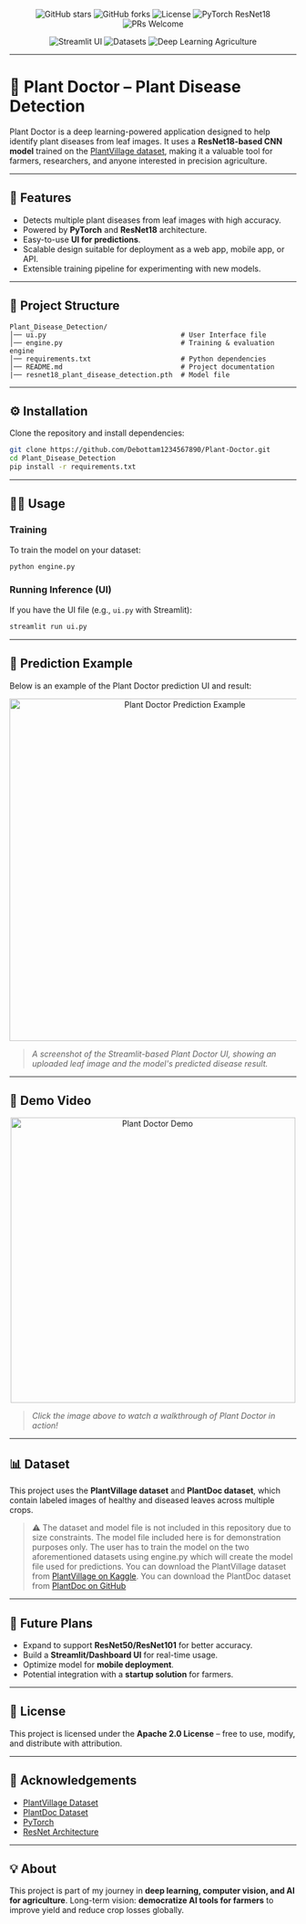 <p align="center">
  <img src="https://img.shields.io/github/stars/Debottam1234567890/Plant-Doctor?style=flat-square" alt="GitHub stars"/>
  <img src="https://img.shields.io/github/forks/Debottam1234567890/Plant-Doctor?style=flat-square" alt="GitHub forks"/>
  <img src="https://img.shields.io/github/license/Debottam1234567890/Plant-Doctor?style=flat-square" alt="License"/>
  <img src="https://img.shields.io/badge/PyTorch-ResNet18-blue?style=flat-square" alt="PyTorch ResNet18"/>
  <img src="https://img.shields.io/badge/PRs-welcome-brightgreen.svg?style=flat-square" alt="PRs Welcome"/>
</p>

<p align="center">
  <img src="https://img.shields.io/badge/streamlit-ui-orange?style=flat-square" alt="Streamlit UI"/>
  <img src="https://img.shields.io/badge/dataset-PlantVillage%20%26%20PlantDoc-green?style=flat-square" alt="Datasets"/>
  <img src="https://img.shields.io/badge/deep%20learning-agriculture-important?style=flat-square" alt="Deep Learning Agriculture"/>
</p>

---

# 🌱 Plant Doctor – Plant Disease Detection

Plant Doctor is a deep learning-powered application designed to help identify plant diseases from leaf images.
It uses a **ResNet18-based CNN model** trained on the [PlantVillage dataset](https://www.tensorflow.org/datasets/catalog/plant_village), making it a valuable tool for farmers, researchers, and anyone interested in precision agriculture.

---

## 🚀 Features

* Detects multiple plant diseases from leaf images with high accuracy.
* Powered by **PyTorch** and **ResNet18** architecture.
* Easy-to-use **UI for predictions**.
* Scalable design suitable for deployment as a web app, mobile app, or API.
* Extensible training pipeline for experimenting with new models.

---

## 📂 Project Structure

```
Plant_Disease_Detection/
│── ui.py                                 # User Interface file
│── engine.py                             # Training & evaluation engine
│── requirements.txt                      # Python dependencies
│── README.md                             # Project documentation
|── resnet18_plant_disease_detection.pth  # Model file
```

---

## ⚙️ Installation

Clone the repository and install dependencies:

```bash
git clone https://github.com/Debottam1234567890/Plant-Doctor.git
cd Plant_Disease_Detection
pip install -r requirements.txt
```

---

## 🧑‍💻 Usage

### Training

To train the model on your dataset:

```bash
python engine.py
```

### Running Inference (UI)

If you have the UI file (e.g., `ui.py` with Streamlit):

```bash
streamlit run ui.py
```

---

## 🔎 Prediction Example

Below is an example of the Plant Doctor prediction UI and result:

<p align="center">
  <img src="https://raw.githubusercontent.com/Debottam1234567890/Plant-Doctor/main/assets/prediction_screenshot.png" alt="Plant Doctor Prediction Example" width="600"/>
</p>

> *A screenshot of the Streamlit-based Plant Doctor UI, showing an uploaded leaf image and the model's predicted disease result.*

---

## 🎥 Demo Video

<p align="center">
  <a href="https://www.youtube.com/watch?v=D9GXTIfx_KA" target="_blank">
    <img src="https://img.youtube.com/vi/D9GXTIfx_KA/0.jpg" alt="Plant Doctor Demo" width="500"/>
  </a>
</p>

> _Click the image above to watch a walkthrough of Plant Doctor in action!_

---

## 📊 Dataset

This project uses the **PlantVillage dataset** and **PlantDoc dataset**, which contain labeled images of healthy and diseased leaves across multiple crops.

> ⚠️ The dataset and model file is not included in this repository due to size constraints. The model file included here is for demonstration purposes only. The user has to train the model on the two aforementioned datasets using engine.py which will create the model file used for predictions.
> You can download the PlantVillage dataset from [PlantVillage on Kaggle](https://www.kaggle.com/datasets/abdallahalidev/plantvillage-dataset).
> You can download the PlantDoc dataset from [PlantDoc on GitHub](https://github.com/pratikkayal/PlantDoc-Dataset)

---

## 🔮 Future Plans

* Expand to support **ResNet50/ResNet101** for better accuracy.
* Build a **Streamlit/Dashboard UI** for real-time usage.
* Optimize model for **mobile deployment**.
* Potential integration with a **startup solution** for farmers.

---

## 📜 License

This project is licensed under the **Apache 2.0 License** – free to use, modify, and distribute with attribution.

---

## 🙌 Acknowledgements

* [PlantVillage Dataset](https://plantvillage.psu.edu/)
* [PlantDoc Dataset](https://github.com/pratikkayal/PlantDoc-Dataset)
* [PyTorch](https://pytorch.org/)
* [ResNet Architecture](https://arxiv.org/abs/1512.03385)

---

## 💡 About

This project is part of my journey in **deep learning, computer vision, and AI for agriculture**.
Long-term vision: **democratize AI tools for farmers** to improve yield and reduce crop losses globally.